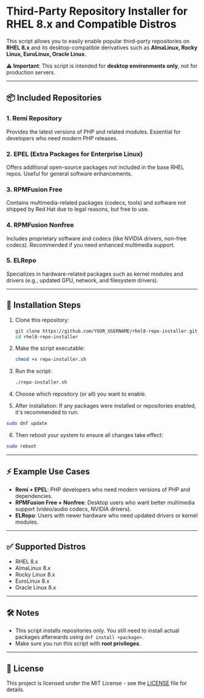 # Third-Party Repository Installer for RHEL 8.x and Compatible Distros

This script allows you to easily enable popular third-party repositories on **RHEL 8.x** and its desktop-compatible derivatives such as **AlmaLinux, Rocky Linux, EuroLinux, Oracle Linux**.

⚠️ **Important**: This script is intended for **desktop environments only**, not for production servers.

---

## 📦 Included Repositories

### 1. Remi Repository

Provides the latest versions of PHP and related modules. Essential for developers who need modern PHP releases.

### 2. EPEL (Extra Packages for Enterprise Linux)

Offers additional open-source packages not included in the base RHEL repos. Useful for general software enhancements.

### 3. RPMFusion Free

Contains multimedia-related packages (codecs, tools) and software not shipped by Red Hat due to legal reasons, but free to use.

### 4. RPMFusion Nonfree

Includes proprietary software and codecs (like NVIDIA drivers, non-free codecs). Recommended if you need enhanced multimedia support.

### 5. ELRepo

Specializes in hardware-related packages such as kernel modules and drivers (e.g., updated GPU, network, and filesystem drivers).

---

## 🚀 Installation Steps

1. Clone this repository:

   ```bash
   git clone https://github.com/YOUR_USERNAME/rhel8-repo-installer.git
   cd rhel8-repo-installer
   ```

2. Make the script executable:

   ```bash
   chmod +x repo-installer.sh
   ```

3. Run the script:

   ```bash
   ./repo-installer.sh
   ```

4. Choose which repository (or all) you want to enable.

5. After installation:
If any packages were installed or repositories enabled, it's recommended to run:

```bash
sudo dnf update
 ```
6. Then reboot your system to ensure all changes take effect:
```bash
sudo reboot

 ```
---

## ⚡ Example Use Cases

* **Remi + EPEL**: PHP developers who need modern versions of PHP and dependencies.
* **RPMFusion Free + Nonfree**: Desktop users who want better multimedia support (video/audio codecs, NVIDIA drivers).
* **ELRepo**: Users with newer hardware who need updated drivers or kernel modules.

---

## ✅ Supported Distros

* RHEL 8.x
* AlmaLinux 8.x
* Rocky Linux 8.x
* EuroLinux 8.x
* Oracle Linux 8.x

---

## 🛠️ Notes

* This script installs repositories only. You still need to install actual packages afterwards using `dnf install <package>`.
* Make sure you run this script with **root privileges**.

---

## 📜 License

This project is licensed under the MIT License - see the [LICENSE](LICENSE) file for details.

